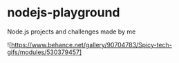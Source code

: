 # nodejs-playground
Node.js projects and challenges made by me

![https://www.behance.net/gallery/90704783/Spicy-tech-gifs/modules/530379457]
